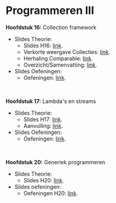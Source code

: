 # Programmeren III

**Hoofdstuk 16:** Collection framework

 - Slides Theorie: 
    - Slides H16: [link](https://github.com/DeSmetElias/Programmeren_III/blob/master/Hoofdstukken/Hoofdstuk_16/Theorie/SlidesH16_2TIN_stud.pdf).
    - Verkorte weergave Collecties: [link](https://github.com/DeSmetElias/Programmeren_III/blob/master/Hoofdstukken/Hoofdstuk_16/Theorie/VerkorteWeergaveCollecties.pdf).
    - Herhaling Comparable: [link](https://github.com/DeSmetElias/Programmeren_III/blob/master/Hoofdstukken/Hoofdstuk_16/Theorie/SlidesH16_ExtraComparable.pdf).
    - Overzicht/Samenvatting: [link](https://github.com/DeSmetElias/Programmeren_III/blob/master/Hoofdstukken/Hoofdstuk_16/Theorie/Overzicht_Samenvatting.md).
 - Slides Oefeningen:
    - Oefeningen: [link](https://github.com/DeSmetElias/Programmeren_III/blob/master/Hoofdstukken/Hoofdstuk_16/Oefeningen/Oefeningenreeks_H16.pdf).

<br>

**Hoofdstuk 17:** Lambda's en streams

 - Slides Theorie: 
    - Slides H17: [link](https://github.com/DeSmetElias/Programmeren_III/blob/master/Hoofdstukken/Hoofdstuk_17/Theorie/Slides_H17_LambdasEnStreams.pdf).
    - Aanvulling: [link](https://github.com/DeSmetElias/Programmeren_III/blob/master/Hoofdstukken/Hoofdstuk_17/Theorie/Lambdas_AanvullingBijSlides.pdf).
- Slides Oefeningen:
  - Oefeningen: [link](https://github.com/DeSmetElias/Programmeren_III/blob/master/Hoofdstukken/Hoofdstuk_17/Oefeningen/OOPIII_Oefening_H17_2021.pdf).

<br>

**Hoofdstuk 20:** Generiek programmeren

 - Slides Theorie: 
    - Slides H20: [link](https://github.com/DeSmetElias/Programmeren_III/blob/master/Hoofdstukken/Hoofdstuk_20/Theorie/SlidesH20_GeneriekeMethodenEnKlassen.pdf).
- Slides oefeningen:
  - Oefeningen H20: [link](https://github.com/DeSmetElias/Programmeren_III/blob/master/Hoofdstukken/Hoofdstuk_20/Oefeningen/Oefeningenreeks_H20.pdf).